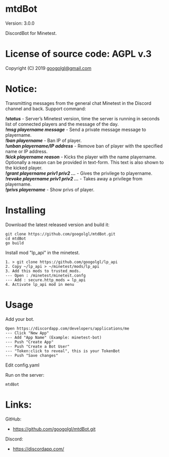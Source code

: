 # mtdBot #

Version: 3.0.0

DiscordBot for Minetest.

# License of source code: AGPL v.3
Copyright (C) 2019 <googolgl@gmail.com>

# Notice:
Transmitting messages from the general chat Minetest in the Discord channel and back.
Support command:

***!status*** - Server’s Minetest version, time the server is running in seconds list of connected players and the message of the day.<br>
***!msg playername message*** - Send a private message message to playername.<br>
***!ban playername*** - Ban IP of player.<br>
***!unban playername/IP address*** - Remove ban of player with the specified name or IP address.<br>
***!kick playername reason*** - Kicks the player with the name playername. Optionally a reason can be provided in text-form. This text is also shown to the kicked player.<br>
***!grant playername priv1 priv2 ...*** - Gives the privilege to playername.<br>
***!revoke playername priv1 priv2 ...*** - Takes away a privilege from playername.<br>
***!privs playername*** - Show privs of player.

# Installing
Download the latest released version and build it:
```
git clone https://github.com/googolgl/mtdBot.git
cd mtdBot
go build
```
Install mod "lp_api" in the minetest.

```
1. > git clone https://github.com/googolgl/lp_api
2. Copy ~/lp_api > ~/minetest/mods/lp_api
3. Add this mods to trusted_mods.
--- Open : /minetest/minetest.confg
--- Add : secure.http_mods = lp_api
4. Activate lp_api mod in menu
```

# Usage
Add your bot.
```
Open https://discordapp.com/developers/applications/me
--- Click "New App"
--- Add "App Name" (Example: minetest-bot)
--- Push "Create App"
--- Push "Create a Bot User"
--- "Token:click to reveal", this is your TokenBot
--- Push "Save changes"
```
Edit config.yaml

Run on the server:
```
mtdBot
```

# Links:
GitHub:
- https://github.com/googolgl/mtdBot.git

Discord:
- https://discordapp.com/
